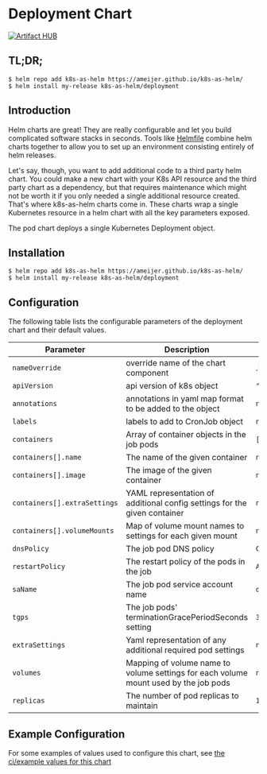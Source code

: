 # Deployment Chart
[![Artifact HUB](https://img.shields.io/endpoint?url=https://artifacthub.io/badge/repository/k8s-as-helm)](https://artifacthub.io/packages/search?repo=k8s-as-helm)

## TL;DR;

```console
$ helm repo add k8s-as-helm https://ameijer.github.io/k8s-as-helm/
$ helm install my-release k8s-as-helm/deployment
```

## Introduction

Helm charts are great! They are really configurable and let you build complicated software stacks in seconds. Tools like [Helmfile](https://github.com/roboll/helmfile) combine helm charts together to allow you to set up an environment consisting entirely of helm releases. 

Let's say, though, you want to add additional code to a third party helm chart. You could make a new chart with your K8s API resource and the third party chart as a dependency, but that requires maintenance which might not be worth it if you only needed a single additional resource created. That's where k8s-as-helm charts come in. These charts wrap a single Kubernetes resource in a helm chart with all the key parameters exposed. 

The pod chart deploys a single Kubernetes Deployment object.

## Installation 

```console
$ helm repo add k8s-as-helm https://ameijer.github.io/k8s-as-helm/
$ helm install my-release k8s-as-helm/deployment
```

## Configuration

The following table lists the configurable parameters of the deployment chart and their default values.

Parameter | Description | Default
--- | --- | ---
`nameOverride` | override name of the chart component | .Release.Name
`apiVersion` | api version of k8s object | `"apps/v1"`
`annotations` | annotations in yaml map format to be added to the object | `null`
`labels` | labels to add to CronJob object | `null`
`containers` | Array of container objects in the job pods | `[]`
`containers[].name` | The name of the given container | `null`
`containers[].image` | The image of the given container | `null`
`containers[].extraSettings` | YAML representation of additional config settings for the given container | `null`
`containers[].volumeMounts` | Map of volume mount names to settings for each given mount | `null`
`dnsPolicy` | The job pod DNS policy | `ClusterFirst`
`restartPolicy` | The restart policy of the pods in the job | `Always`
`saName` | The job pod service account name | `default`
`tgps` | The job pods' terminationGracePeriodSeconds setting | `30`
`extraSettings` | Yaml representation of any additional required pod settings | `null`
`volumes` | Mapping of volume name to volume settings for each volume mount used by the job pods | `null`
`replicas` | The number of pod replicas to maintain | `1`

## Example Configuration

For some examples of values used to configure this chart, see [the ci/example values for this chart](./ci/ci-values.yaml)
